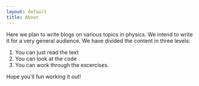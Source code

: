 ```yaml
---
layout: default
title: About
---
```


Here we plan to write blogs on various topics in physics.
We intend to write it for a very general audience. 
We have divided the content in three levels:

1. You can just read the text
2. You can look at the code
3. You can work through the excercises.

Hope you'll fun working it out!
